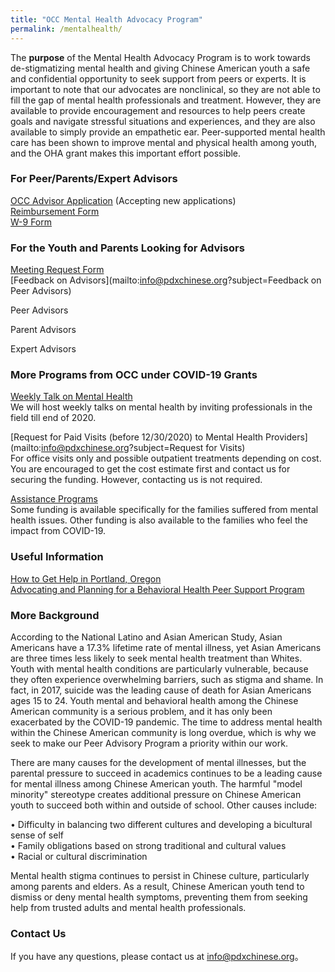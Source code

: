 ```yaml
---
title: "OCC Mental Health Advocacy Program"
permalink: /mentalhealth/
---
```


The **purpose** of the Mental Health Advocacy Program is to work towards de-stigmatizing mental health and giving Chinese American youth a safe and confidential opportunity to seek support from peers or experts. It is important to note that our advocates are nonclinical, so they are not able to fill the gap of mental health professionals and treatment. However, they are available to provide encouragement and resources to help peers create goals and navigate stressful situations and experiences, and they are also available to simply provide an empathetic ear. Peer-supported mental health care has been shown to improve mental and physical health among youth, and the OHA grant makes this important effort possible.

### For Peer/Parents/Expert Advisors

[OCC Advisor Application](https://docs.google.com/forms/d/e/1FAIpQLSfKewGqu-TrfPFfXdYIskGurJAz92ayYWHML2Wj4VKN3xqOIA/viewform?usp=sf_link) (Accepting new applications)  
[Reimbursement Form](/assets/pdf/reimbursement_form_advocacy_fillable.pdf)  
[W-9 Form](https://www.irs.gov/pub/irs-pdf/fw9.pdf)  

### For the Youth and Parents Looking for Advisors

[Meeting Request Form](https://docs.google.com/forms/d/e/1FAIpQLSeaGQKfpCcHl4o3WRhlV-EPVaH20t5mFhddQbEXhrwpTmmmvg/viewform?usp=sf_link)  
[Feedback on Advisors](mailto:info@pdxchinese.org?subject=Feedback on Peer Advisors)  

Peer Advisors

Parent Advisors

Expert Advisors

### More Programs from OCC under COVID-19 Grants

[Weekly Talk on Mental Health](http://pdxchinese.org/weeklytalk/)  
We will host weekly talks on mental health by inviting professionals in the field till end of 2020.  

[Request for Paid Visits (before 12/30/2020) to Mental Health Providers](mailto:info@pdxchinese.org?subject=Request for Visits)  
For office visits only and possible outpatient treatments depending on cost. You are encouraged to get the cost estimate first and contact us for securing the funding. However, contacting us is not required.  

[Assistance Programs](http://OCCResponse.org)  
Some funding is available specifically for the families suffered from mental health issues. Other funding is also available to the families who feel the impact from COVID-19.  

### Useful Information

[How to Get Help in Portland, Oregon](https://www.mentalhealthportland.org/need-help/)  
[Advocating and Planning for a Behavioral Health Peer Support Program](http://peersforprogress.org/wp-content/uploads/2014/03/20140313_advocating_and_planning_for_a_behavioral_health_peer_support_program.pdf)  


### More Background

According to the National Latino and Asian American Study, Asian Americans have a 17.3% lifetime rate of mental illness, yet Asian Americans are three times less likely to seek mental health treatment than Whites. Youth with mental health conditions are particularly vulnerable, because they often experience overwhelming barriers, such as stigma and shame. In fact, in 2017, suicide was the leading cause of death for Asian Americans ages 15 to 24. Youth mental and behavioral health among the Chinese American community is a serious problem, and it has only been exacerbated by the COVID-19 pandemic. The time to address mental health within the Chinese American community is long overdue, which is why we seek to make our Peer Advisory Program a priority within our work.

There are many causes for the development of mental illnesses, but the parental pressure to succeed in academics continues to be a leading cause for mental illness among Chinese American youth. The harmful "model minority" stereotype creates additional pressure on Chinese American youth to succeed both within and outside of school. Other causes include:

•	Difficulty in balancing two different cultures and developing a bicultural sense of self  
•	Family obligations based on strong traditional and cultural values  
•	Racial or cultural discrimination  

Mental health stigma continues to persist in Chinese culture, particularly among parents and elders. As a result, Chinese American youth tend to dismiss or deny mental health symptoms, preventing them from seeking help from trusted adults and mental health professionals.

### Contact Us

If you have any questions, please contact us at [info@pdxchinese.org](mailto:info@pdxchinese.org)。

